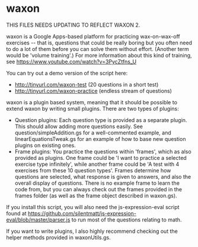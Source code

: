 waxon
=====

THIS FILES NEEDS UPDATING TO REFLECT WAXON 2.

waxon is a Google Apps-based platform for practicing wax-on-wax-off exercises --
that is, questions that could be really boring but you often need to do a lot of
them before you can solve them without effort. (Another term would be 'volume
training'.) For more information about this kind of training, see
https://www.youtube.com/watch?v=3PycZtfns_U

You can try out a demo version of the script here:
* http://tinyurl.com/waxon-test (20 questions in a short test)
* http://tinyurl.com/waxon-practice (endless stream of questions)

waxon is a plugin based system, meaning that it should be possible to extend
waxon by writing small plugins. There are two types of plugins:

* Question plugins: Each question type is provided as a separate plugin. This
  should allow adding more questions easily. See question/simpleAddition.gs for
  a well-commented example, and linearEquationsTweak.gs for an example of how to
  base new question plugins on existing ones.
* Frame plugins: You practice the questions within 'frames', which as also
  provided as plugins. One frame could be 'I want to practice a selected
  exercise type infinitely', while another frame could be 'A test with 4
  exercises from these 10 question types'. Frames determine how questions are
  selected, what response is given to answers, and also the overall display
  of questions. There is no example frame to learn the code from, but you can
  always check out the frames provided in the frames folder (as well as the
  frame object described in waxon.gs).

If you install this script, you will also need the js-expression-eval script
found at https://github.com/silentmatt/js-expression-eval/blob/master/parser.js
to run most of the questions relating to math.

If you want to write plugins, I also highly recommend checking out the helper
methods provided in waxonUtils.gs.
